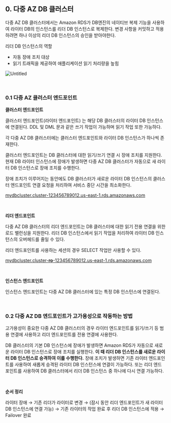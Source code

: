 

## 0. 다중 AZ DB 클러스터

다중 AZ DB 클러스터에서는 Amazon RDS가 DB엔진의 네이티브 복제 기능을 사용하여 라이터 DB의 인스턴스를 리더 DB 인스턴스로 복제한다. 변경 사항을 커밋하고 적용하려면 하나 이상의 리더 DB 인스턴스의 승인을 받아야한다. 

리더 DB 인스턴스의 역할

- 자동 장애 조치 대상
- 읽기 트래픽을 제공하여 애플리케이션 읽기 처리량을 높힘

![Untitled](https://user-images.githubusercontent.com/43038052/154173485-379ab0df-8011-457d-86cd-0b26acc456f0.png)

<br>

### 0.1 다중 AZ 클러스터 엔드포인트

**클러스터 엔드포인트**

클러스터 엔드포인트(라이터 엔드포인트) 는 해당 DB 클러스터의 라이터 DB 인스턴스에 연결된다. DDL 및 DML 문과 같은 쓰기 작업이 가능하며 읽기 작업 또한 가능하다.

각 다중 AZ DB 클러스터에는 클러스터 엔드포인트와 라이터 DB 인스턴스가 하나씩 존재한다.

클러스터 엔드포인트는 DB 클러스터에 대한 읽기/쓰기 연결 시 장애 조치를 지원한다. 현재 DB 라이터 인스턴스에 장애가 발생하면 다중 AZ DB 클러스터가 자동으로 새 라이터 DB 인스턴스로 장애 조치를 수행한다. 

장애 조치가 이루어지는 동안에도 DB 클러스터가 새로운 라이터 DB 인스턴스의 클러스터 엔드포인트 연결 요청을 처리하여 서비스 중단 시간을 최소화한다.

[mydbcluster.cluster-123456789012.us-east-1.rds.amazonaws.com](http://mydbcluster.cluster-123456789012.us-east-1.rds.amazonaws.com/)

<br>

**리더 엔드포인트**

다중 AZ DB 클러스터의 리더 엔드포인트는 DB 클러스터에 대한 읽기 전용 연결을 위한 로드 밸런싱을 지원한다. 리더 DB 인스턴스에서 읽기 작업을 처리하여 라이터 DB 인스턴스의 오버헤드를 줄일 수 있다. 

리더 엔드포인트를 사용하는 세션의 경우 SELECT 작업만 사용할 수 있다.

[mydbcluster.cluster-](http://mydbcluster.cluster-ro-123456789012.us-east-1.rds.amazonaws.com/)[**ro**](mydbcluster.cluster-ro-123456789012.us-east-1.rds.amazonaws.com)[-123456789012.us-east-1.rds.amazonaws.com](http://mydbcluster.cluster-ro-123456789012.us-east-1.rds.amazonaws.com/)

<br>

**인스턴스 엔드포인트**

인스턴스 엔드포인트는 다중 AZ DB 클러스터에 있는 특정 DB 인스턴스에 연결된다. 

<br>

### 0.2 다중 AZ DB 엔드포인트가 고가용성으로 작동하는 방법

고가용성이 중요한 다중 AZ DB 클러스터의 경우 라이터 엔드포인트를 읽기/쓰기 등 범용 연결에 사용하고 리더 엔드포인트를 전용 연결에 사용한다. 

DB 클러스터의 기본 DB 인스턴스에 장애가 발생하면 Amazon RDS가 자동으로 새로운 라이터 DB 인스턴스로 장애 조치를 실행한다. **이 때 리더 DB 인스턴스를 새로운 라이터 DB 인스턴스로 승격하여 이를 수행한다.** 장애 조치가 발생하면 기존 라이터 엔드포인트를 사용하여 새롭게 승격된 라이터 DB 인스턴스에 연결이 가능하다. 또는 리더 엔드포인트를 사용하여 DB 클러스터에서 리더 DB 인스턴스 중 하나에 다시 연결 가능하다. 

<br>

**순서 정리**

라이터 장애 → 기존 리더가 라이터로 변경 → (잠시 동안 리더 엔드포인트가 새 라이터 DB 인스턴스에 연결 가능) → 기존 라이터의 작업 완료 후 리더 DB 인스턴스에 적용 → Failover 완료

<br>
